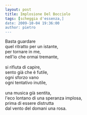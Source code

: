 ```yaml
---
layout: post
title: Implosione Del Bocciolo
tags: [scheggia d'essenza,]
date: 2009-10-04 19:36:00
author: pietro
---
```

Basta guardare<br/>quel ritratto per un istante,<br/>per tornare in me,<br/>nell'io che ormai tremante,<br/><br/>si rifiuta di capire,<br/>sento già che è futile,<br/>ogni sforzo vano<br/>ogni tentativo inutile,<br/><br/>una musica già sentita,<br/>l'eco lontano di una speranza implosa,<br/>prima di essere distrutta<br/>dal vento del domani una rosa.
